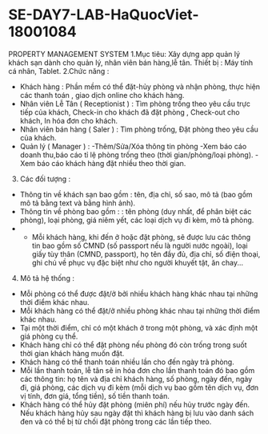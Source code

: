 # SE-DAY7-LAB-HaQuocViet-18001084
PROPERTY MANAGEMENT SYSTEM
1.Mục tiêu: Xây dựng app quản lý khách sạn dành cho quản lý, nhân viên bán hàng,lễ tân. 
  Thiết bị : Máy tính cá nhân, Tablet.
2.Chức năng :
  + Khách hàng : Phần mềm có thể đặt-hủy phòng và nhận phòng, thực hiện các thanh toán , giao dịch online cho khách hàng.
  + Nhân viên Lễ Tân ( Receptionist ) : Tìm phòng trống theo yêu cầu trực tiếp của khách, Check-in cho khách đã đặt phòng , Check-out cho khách, In hóa đơn cho khách.
  + Nhân viên bán hàng ( Saler ) : Tìm phòng trống, Đặt phòng theo yêu cầu của khách.
  + Quản lý ( Manager ) : 
  -Thêm/Sửa/Xóa thông tin phòng 
  -Xem báo cáo doanh thu,báo cáo tỉ lệ phòng trống theo (thời gian/phòng/loại phòng).
  -Xem báo cáo khách hàng đặt nhiều theo thời gian.
  
  3. Các đối tượng :
  -	Thông tin về khách sạn bao gồm : tên, địa chỉ, số sao, mô tả (bao gồm mô tả bằng text và bằng hình ảnh).
  - Thông tin về phòng bao gồm : : tên phòng (duy nhất, để phân biệt các phòng), loại phòng, giá niêm yết, các loại dịch vụ đi kèm, mô tả phòng.
  - -	Mỗi khách hàng, khi đến ở hoặc đặt phòng, sẽ được lưu các thông tin bao gồm số CMND (số passport nếu là người nước ngoài), loại giấy tùy thân (CMND, passport), họ tên đầy đủ, địa chỉ, số điện thoại, ghi chú về phục vụ đặc biệt như cho người khuyết tật, ăn chay...
  
  
  4. Mô tả hệ thống : 
-	Mỗi phòng có thể được đặt/ở bởi nhiều khách hàng khác nhau tại những thời điểm khác nhau.
-	Mỗi khách hàng có thể đặt/ở nhiều phòng khác nhau tại những thời điểm khác nhau.
-	Tại một thời điểm, chỉ có một khách ở trong một phòng, và xác định một giá phòng cụ thể.
-	Khách hàng chỉ có thể đặt phòng nếu phòng đó còn trống trong suốt thời gian khách hàng muốn đặt.
-	Khách hàng có thể thanh toán nhiều lần cho đến ngày trả phòng.
-	Mỗi lần thanh toán, lễ tân sẽ in hóa đơn cho lần thanh toán đó bao gồm các thông tin: họ tên và địa chỉ khách hàng, số phòng, ngày đến, ngày đi, giá phòng, các dịch vụ đi kèm (mỗi dịch vụ bao gồm tên dịch vụ, đơn vị tính, đơn giá, tổng tiền), số tiền thanh toán.
-	Khách hàng có thể hủy đặt phòng (miên phí) nếu hủy trước ngày đến. Nếu khách hàng hủy sau ngày đặt thì khách hàng bị lưu vào danh sách đen và có thể bị từ chối đặt phòng trong các lần tiếp theo.

  
  






